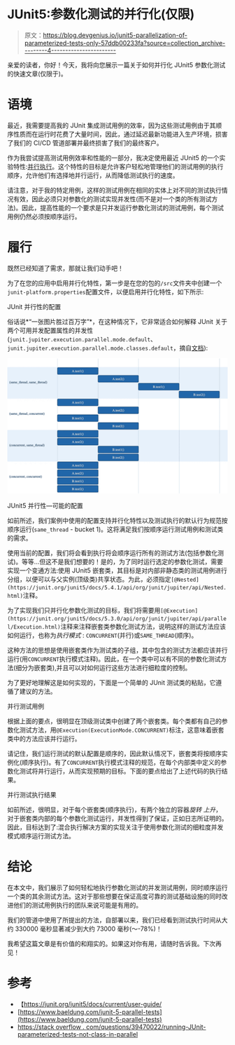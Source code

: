 # JUnit5:参数化测试的并行化(仅限)

> 原文：<https://blog.devgenius.io/junit5-parallelization-of-parameterized-tests-only-57ddb00233fa?source=collection_archive---------4----------------------->

亲爱的读者，你好！今天，我将向您展示一篇关于如何并行化 JUnit5 参数化测试的快速文章(仅限于)。

# 语境

最近，我需要提高我的 JUnit 集成测试用例的效率，因为这些测试用例由于其顺序性质而在运行时花费了大量时间，因此，通过延迟最新功能进入生产环境，损害了我们的 CI/CD 管道部署并最终损害了我们的最终客户。

作为我尝试提高测试用例效率和性能的一部分，我决定使用最近 JUnit5 的一个实验特性:[并行执行](https://junit.org/junit5/docs/snapshot/user-guide/#writing-tests-parallel-execution)。这个特性的目标是允许客户轻松地管理他们的测试用例的执行顺序，允许他们有选择地并行运行，从而降低测试执行的速度。

请注意，对于我的特定用例，这样的测试用例在相同的实体上对不同的测试执行情况有效，因此必须只对参数化的测试实现并发性(而不是对一个类的所有测试方法)。因此，提高性能的一个要求是只并发运行参数化测试的测试用例，每个测试用例仍然必须按顺序运行。

# 履行

既然已经知道了需求，那就让我们动手吧！

为了在您的应用中启用并行化特性，第一步是在您的包的`/src`文件夹中创建一个`junit-platform.properties`配置文件，以便启用并行化特性，如下所示:

JUnit 并行性的配置

俗话说*“一张图片胜过百万字”*，在这种情况下，它非常适合如何解释 JUnit 关于两个可用并发配置属性的并发性(`junit.jupiter.execution.parallel.mode.default`、`junit.jupiter.execution.parallel.mode.classes.default`，摘自[文档](https://junit.org/junit5/docs/snapshot/user-guide/#writing-tests-parallel-execution)):

![](img/1e08e3ef8db9b1ca62396e1c593eacab.png)

JUnit5 并行性—可能的配置

如前所述，我们案例中使用的配置支持并行化特性以及测试执行的默认行为规范按顺序运行(`same_thread` - bucket 1)。这将满足我们按顺序运行测试用例和测试类的需求。

使用当前的配置，我们将会看到执行将会顺序运行所有的测试方法(包括参数化测试)。等等…但这不是我们想要的！是的，为了同时运行选定的参数化测试，需要实现一个变通方法:使用 JUnit5 嵌套类，其目标是对内部非静态类的测试用例进行分组，以便可以与父实例(顶级类)共享状态。为此，必须指定`[@Nested](https://junit.org/junit5/docs/5.4.1/api/org/junit/jupiter/api/Nested.html)`注释。

为了实现我们只并行化参数化测试的目标，我们将需要用`[@Execution](https://junit.org/junit5/docs/5.3.0/api/org/junit/jupiter/api/parallel/Execution.html)`注释来注释嵌套类参数化测试方法，说明这样的测试方法应该如何运行，也称为*执行模式* : `CONCURRENT`(并行)或`SAME_THREAD`(顺序)。

这种方法的思想是使用嵌套类作为测试类的子组，其中包含的测试方法都应该并行运行(用`CONCURRENT`执行模式注释)。因此，在一个类中可以有不同的参数化测试方法(细分为嵌套类),并且可以对如何运行这些方法进行细粒度的控制。

为了更好地理解这是如何实现的，下面是一个简单的 JUnit 测试类的粘贴，它遵循了建议的方法。

并行测试用例

根据上面的要点，很明显在顶级测试类中创建了两个嵌套类。每个类都有自己的参数化测试方法，用`@Execution(ExecutionMode.CONCURRENT)`标注，这意味着嵌套类中的方法应该并行运行。

请记住，我们运行测试的默认配置是顺序的，因此默认情况下，嵌套类将按顺序实例化(顺序执行)。有了`CONCURRENT`执行模式注释的规范，在每个内部类中定义的参数化测试将并行运行，从而实现预期的目标。下面的要点给出了上述代码的执行结果。

并行测试执行结果

如前所述，很明显，对于每个嵌套类(顺序执行)，有两个独立的容器*旋转* *上升*，对于嵌套类内部的每个参数化测试运行，并发性得到了保证，正如日志所证明的。因此，目标达到了:混合执行解决方案的实现关注于使用参数化测试的细粒度并发模式顺序运行测试方法。

# 结论

在本文中，我们展示了如何轻松地执行参数化测试的并发测试用例，同时顺序运行一个类的其余测试方法。这对于那些想要在保证高度可靠的测试基础设施的同时改进他们的测试用例执行的团队来说可能是有用的。

我们的管道中使用了所提出的方法，自部署以来，我们已经看到测试执行时间从大约 330000 毫秒显著减少到大约 73000 毫秒(～-78%)！

我希望这篇文章是有价值的和翔实的。如果这对你有用，请随时告诉我。下次再见！

# 参考

*   【https://junit.org/junit5/docs/current/user-guide/ 
*   [https://www.baeldung.com/junit-5-parallel-tests](https://www.baeldung.com/junit-5-parallel-tests)
*   [https://stack overflow . com/questions/39470022/running-JUnit-parameterized-tests-not-class-in-parallel](https://stackoverflow.com/questions/39470022/running-junit-parameterized-tests-not-classes-in-parallel)
